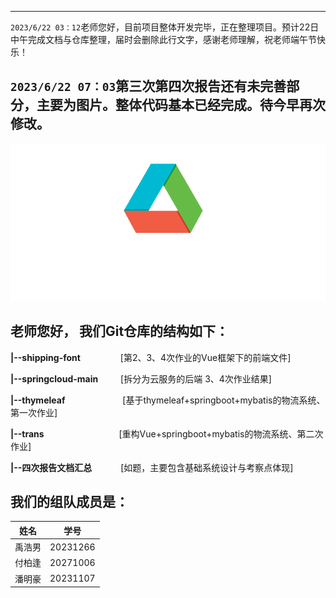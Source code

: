 
---
`2023/6/22 03：12`​​   老师您好，目前项目整体开发完毕，正在整理项目。预计22日中午完成文档与仓库整理，届时会删除此行文字，感谢老师理解，祝老师端午节快乐！  

  
​`2023/6/22 07：03`​​  第三次第四次报告还有未完善部分，主要为图片。整体代码基本已经完成。待今早再次修改。
---
![我们的header](https://github.com/Iaven00/trans/blob/master/shipping_font/src/assets/shiptitle_white.png)


## 老师您好， 我们Git仓库的结构如下：

**|--shipping-font** 		&emsp;&emsp;&emsp; &emsp;[第2、3、4次作业的Vue框架下的前端文件]  

**|--springcloud-main** 	&emsp; &emsp;[拆分为云服务的后端 3、4次作业结果]  

**|--thymeleaf** 			&emsp;&emsp;&emsp;&emsp;&emsp; &emsp;[基于thymeleaf+springboot+mybatis的物流系统、第一次作业]  

**|--trans** &emsp; &emsp;&emsp;&emsp;&emsp;&emsp;&emsp;&emsp;[重构Vue+springboot+mybatis的物流系统、第二次作业]  

**|--四次报告文档汇总**&emsp; &emsp;&emsp;[如题，主要包含基础系统设计与考察点体现]  

## 我们的组队成员是：

| 姓名   | 学号     |
| -------- | ---------- |
| 禹浩男 | 20231266 |
| 付柏逢 | 20271006 |
| 潘明豪 | 20231107 |



